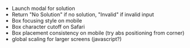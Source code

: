 - Launch modal for solution
- Return "No Solution" if no solution, "Invalid" if invalid input
- Box focusing style on mobile
- Box character cutoff on Safari
- Box placement consistency on mobile (try abs positioning from corner)
- global scaling for larger screens (javascript?)

